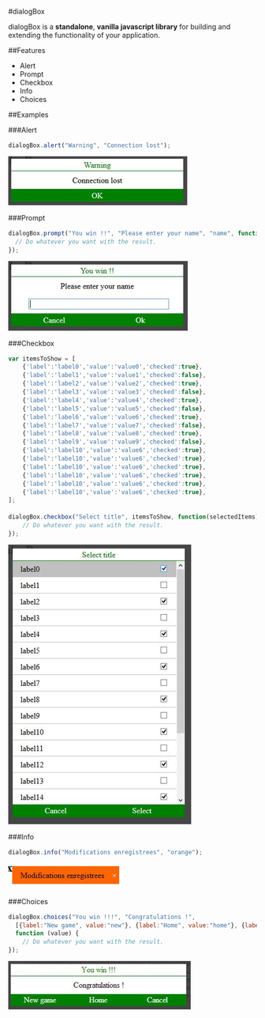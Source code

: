 #dialogBox

dialogBox is a **standalone**, **vanilla javascript library** for building and extending the functionality of your application.


##Features

* Alert 
* Prompt
* Checkbox
* Info
* Choices


##Examples

###Alert

```javascript
dialogBox.alert("Warning", "Connection lost");
```
![alt text](https://github.com/RicardoF/dialogBox/blob/master/img/alert.JPG "Alert")

###Prompt

```javascript
dialogBox.prompt("You win !!", "Please enter your name", "name", function (value) {
  // Do whatever you want with the result.
});
```
![alt text](https://github.com/RicardoF/dialogBox/blob/master/img/prompt.JPG "Prompt")

###Checkbox

```javascript
var itemsToShow = [
    {'label':'label0','value':'value0','checked':true},
    {'label':'label1','value':'value1','checked':false},
    {'label':'label2','value':'value2','checked':true},
    {'label':'label3','value':'value3','checked':false},
    {'label':'label4','value':'value4','checked':true},
    {'label':'label5','value':'value5','checked':false},
    {'label':'label6','value':'value6','checked':true},
    {'label':'label7','value':'value7','checked':false},
    {'label':'label8','value':'value8','checked':true},
    {'label':'label9','value':'value9','checked':false},
    {'label':'label10','value':'value6','checked':true},
    {'label':'label10','value':'value6','checked':true},
    {'label':'label10','value':'value6','checked':true},
    {'label':'label10','value':'value6','checked':true},
    {'label':'label10','value':'value6','checked':true},
    {'label':'label10','value':'value6','checked':true},
];

dialogBox.checkbox("Select title", itemsToShow, function(selectedItems) {
    // Do whatever you want with the result.
});
```
![alt text](https://github.com/RicardoF/dialogBox/blob/master/img/checkbox.JPG "Checkbox")

###Info

```javascript
dialogBox.info("Modifications enregistrees", "orange");
```
![alt text](https://github.com/RicardoF/dialogBox/blob/master/img/info.JPG "Info")

###Choices

```javascript
dialogBox.choices("You win !!!", "Congratulations !",
  [{label:"New game", value:"new"}, {label:"Home", value:"home"}, {label:"Cancel", value:"cancel"}],
  function (value) {
    // Do whatever you want with the result.
});
```
![alt text](https://github.com/RicardoF/dialogBox/blob/master/img/choices.JPG "Choices")


